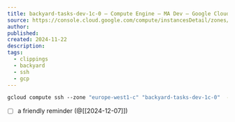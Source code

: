 ```yaml
---
title: backyard-tasks-dev-1c-0 – Compute Engine – MA Dev – Google Cloud console
source: https://console.cloud.google.com/compute/instancesDetail/zones/europe-west1-c/instances/backyard-tasks-dev-1c-0?authuser=1&inv=1&invt=AbiKPQ&project=ma-dev2
author: 
published: 
created: 2024-11-22
description: 
tags:
  - clippings
  - backyard
  - ssh
  - gcp
---
```

```bash
gcloud compute ssh --zone "europe-west1-c" "backyard-tasks-dev-1c-0"  --project "ma-dev2"
```

- [ ] a friendly reminder (@[[2024-12-07]])
